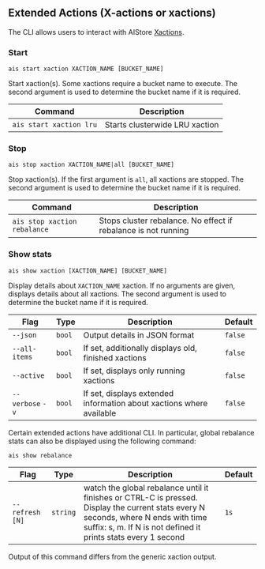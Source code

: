 ## Extended Actions (X-actions or xactions)

The CLI allows users to interact with AIStore [Xactions](../../docs/xaction.md).

### Start

`ais start xaction XACTION_NAME [BUCKET_NAME]`

Start xaction(s). Some xactions require a bucket name to execute.
The second argument is used to determine the bucket name if it is required.

| Command | Description |
| --- | --- |
| `ais start xaction lru` | Starts clusterwide LRU xaction |

### Stop

`ais stop xaction XACTION_NAME|all [BUCKET_NAME]`

Stop xaction(s). If the first argument is `all`, all xactions are stopped.
The second argument is used to determine the bucket name if it is required.


| Command | Description |
| --- | --- |
| `ais stop xaction rebalance` | Stops cluster rebalance. No effect if rebalance is not running |

### Show stats

`ais show xaction [XACTION_NAME] [BUCKET_NAME]`

Display details about `XACTION_NAME` xaction. If no arguments are given, displays details about all xactions.
The second argument is used to determine the bucket name if it is required.

| Flag | Type | Description | Default |
| --- | --- | --- | --- |
| `--json` | `bool` | Output details in JSON format | `false` |
| `--all-items` | `bool` | If set, additionally displays old, finished xactions | `false` |
| `--active` | `bool` | If set, displays only running xactions | `false` |
| `--verbose` `-v` | `bool` | If set, displays extended information about xactions where available | `false` |

Certain extended actions have additional CLI. In particular, global rebalance stats can also be displayed using the following command:

`ais show rebalance`

| Flag | Type | Description | Default |
| --- | --- | --- | --- |
| `--refresh [N]` | `string` | watch the global rebalance until it finishes or CTRL-C is pressed. Display the current stats every N seconds, where N ends with time suffix: s, m. If N is not defined it prints stats every 1 second | `1s` |

Output of this command differs from the generic xaction output.
